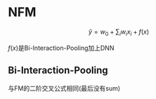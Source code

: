 # NFM

$$\hat y = w_0 + \sum_iw_ix_i + f(x)$$

$f(x)$是Bi-Interaction-Pooling加上DNN

## Bi-Interaction-Pooling
与FM的二阶交叉公式相同(最后没有sum)